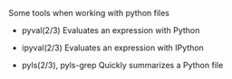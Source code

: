 Some tools when working with python files

- pyval(2/3)
    Evaluates an expression with Python

- ipyval(2/3)
    Evaluates an expression with IPython

- pyls(2/3), pyls-grep
    Quickly summarizes a Python file
